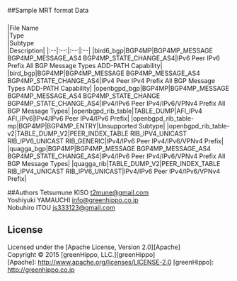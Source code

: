 ##Sample MRT format Data
###
|File Name\
|Type\
|Subtype\
|Description|
|:--|:--:|:--:|:--|
|bird6_bgp|BGP4MP|BGP4MP_MESSAGE  BGP4MP_MESSAGE_AS4  BGP4MP_STATE_CHANGE_AS4|IPv6 Peer  IPv6 Prefix  All BGP Message Types  ADD-PATH Capability|
|bird_bgp|BGP4MP|BGP4MP_MESSAGE  BGP4MP_MESSAGE_AS4  BGP4MP_STATE_CHANGE_AS4|IPv4 Peer  IPv4 Prefix  All BGP Message Types  ADD-PATH Capability|
|openbgpd_bgp|BGP4MP|BGP4MP_MESSAGE  BGP4MP_MESSAGE_AS4  BGP4MP_STATE_CHANGE  BGP4MP_STATE_CHANGE_AS4|IPv4/IPv6 Peer  IPv4/IPv6/VPNv4 Prefix  All BGP Message Types|
|openbgpd_rib_table|TABLE_DUMP|AFI_IPv4  AFI_IPv6|IPv4/IPv6 Peer  IPv4/IPv6 Prefix|
|openbgpd_rib_table-mp|BGP4MP|BGP4MP_ENTRY|Unsupported Subtype|
|openbgpd_rib_table-v2|TABLE_DUMP_V2|PEER_INDEX_TABLE  RIB_IPV4_UNICAST  RIB_IPV6_UNICAST  RIB_GENERIC|IPv4/IPv6 Peer  IPv4/IPv6/VPNv4 Prefix|
|quagga_bgp|BGP4MP|BGP4MP_MESSAGE  BGP4MP_MESSAGE_AS4  BGP4MP_STATE_CHANGE_AS4|IPv4/IPv6 Peer  IPv4/IPv6/VPNv4 Prefix  All BGP Message Types|
|quagga_rib|TABLE_DUMP_V2|PEER_INDEX_TABLE  RIB_IPV4_UNICAST  RIB_IPV6_UNICAST|IPv4/IPv6 Peer  IPv4/IPv6/VPNv4 Prefix| 


##Authors
Tetsumune KISO <t2mune@gmail.com>  
Yoshiyuki YAMAUCHI <info@greenhippo.co.jp>  
Nobuhiro ITOU <js333123@gmail.com>  

License
----------
Licensed under the [Apache License, Version 2.0][Apache]  
Copyright &copy; 2015 [greenHippo, LLC.][greenHippo]  
[Apache]: http://www.apache.org/licenses/LICENSE-2.0
[greenHippo]: http://greenhippo.co.jp
